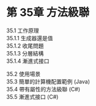 # 第 35章 方法級聯 #

35.1 工作原理  
35.1.1 生成器還是值  
35.1.2 收尾問題  
35.1.3 分層結構  
35.1.4 漸進式接口  

35.2 使用場景  
35.3 簡單的計算機配置範例 (Java)  
35.4 帶有屬性的方法級聯 (C#)  
35.5 漸進式接口 (C#)  
